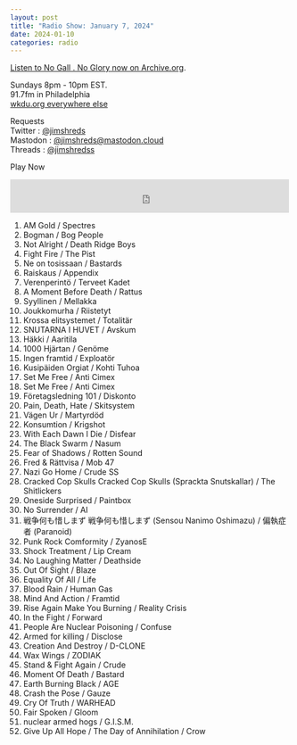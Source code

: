 ```yaml
---
layout: post
title: "Radio Show: January 7, 2024"
date: 2024-01-10
categories: radio
---
```


[Listen to No Gall . No Glory now on Archive.org](https://archive.org/details/2024-01-07-nogallnoglory).


Sundays 8pm - 10pm EST.<br>
91.7fm in Philadelphia<br>
[wkdu.org everywhere else](https://www.wkdu.org)

Requests<br>
Twitter : [@jimshreds](https://twitter.com/jimshreds)<br>
Mastodon : [@jimshreds@mastodon.cloud](https://mastodon.cloud/@jimshreds)<br>
Threads : [@jimshredss](https://www.threads.net/@jimshredss)



Play Now<br>

<iframe src="https://archive.org/embed/2024-01-07-nogallnoglory" width="500" height="60" frameborder="0" webkitallowfullscreen="true" mozallowfullscreen="true" allowfullscreen></iframe>

1. AM Gold / Spectres
2. Bogman / Bog People
3. Not Alright / Death Ridge Boys
4. Fight Fire / The Pist
5. Ne on tosissaan / Bastards
6. Raiskaus / Appendix
7. Verenperintö / Terveet Kadet
8. A Moment Before Death / Rattus
9. Syyllinen / Mellakka
10. Joukkomurha / Riistetyt
11. Krossa elitsystemet / Totalitär
12. SNUTARNA I HUVET / Avskum
13. Häkki / Aaritila
14. 1000 Hjärtan / Genöme
15. Ingen framtid / Exploatör
16. Kusipäiden Orgiat / Kohti Tuhoa
17. Set Me Free / Anti Cimex
18. Set Me Free / Anti Cimex
19. Företagsledning 101 / Diskonto
20. Pain, Death, Hate / Skitsystem
21. Vägen Ur / Martyrdöd
22. Konsumtion / Krigshot
23. With Each Dawn I Die / Disfear
24. The Black Swarm / Nasum
25. Fear of Shadows / Rotten Sound
26. Fred & Rättvisa / Mob 47
27. Nazi Go Home / Crude SS
28. Cracked Cop Skulls Cracked Cop Skulls (Sprackta Snutskallar) / The Shitlickers
29. Oneside Surprised / Paintbox
30. No Surrender / AI
31. 戦争何も惜しまず 戦争何も惜しまず (Sensou Nanimo Oshimazu) / 偏執症者 (Paranoid)
32. Punk Rock Comformity / ZyanosE
33. Shock Treatment / Lip Cream
34. No Laughing Matter / Deathside
35. Out Of Sight / Blaze
36. Equality Of All / Life
37. Blood Rain / Human Gas
38. Mind And Action / Framtid
39. Rise Again Make You Burning / Reality Crisis
40. In the Fight / Forward
41. People Are Nuclear Poisoning / Confuse
42. Armed for killing / Disclose
43. Creation And Destroy / D-CLONE
44. Wax Wings / ZODIAK
45. Stand & Fight Again / Crude
46. Moment Of Death / Bastard
47. Earth Burning Black / AGE
48. Crash the Pose / Gauze
49. Cry Of Truth / WARHEAD
50. Fair Spoken / Gloom
51. nuclear armed hogs / G.I.S.M.
52. Give Up All Hope / The Day of Annihilation / Crow
